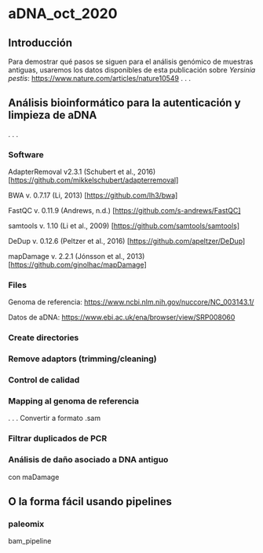 # aDNA_oct_2020

## Introducción
 
Para demostrar qué pasos se siguen para el análisis genómico de muestras antiguas, usaremos los datos disponibles de esta publicación sobre _Yersinia pestis_: https://www.nature.com/articles/nature10549
.
.
.

## Análisis bioinformático para la autenticación y limpieza de aDNA
.
.
.
### Software

AdapterRemoval v2.3.1 (Schubert et al., 2016) [https://github.com/mikkelschubert/adapterremoval]

BWA v. 0.7.17 (Li, 2013) [https://github.com/lh3/bwa]

FastQC v. 0.11.9 (Andrews, n.d.) [https://github.com/s-andrews/FastQC]

samtools v. 1.10 (Li et al., 2009) [https://github.com/samtools/samtools]

DeDup v. 0.12.6 (Peltzer et al., 2016) [https://github.com/apeltzer/DeDup]

mapDamage v. 2.2.1 (Jónsson et al., 2013) [https://github.com/ginolhac/mapDamage]

### Files

Genoma de referencia: https://www.ncbi.nlm.nih.gov/nuccore/NC_003143.1/

Datos de aDNA: https://www.ebi.ac.uk/ena/browser/view/SRP008060

### Create directories

### Remove adaptors (trimming/cleaning)

### Control de calidad

### Mapping al genoma de referencia
.
.
.
Convertir a formato .sam

### Filtrar duplicados de PCR

### Análisis de daño asociado a DNA antiguo

con maDamage


## O la forma fácil usando pipelines

### paleomix

bam_pipeline
